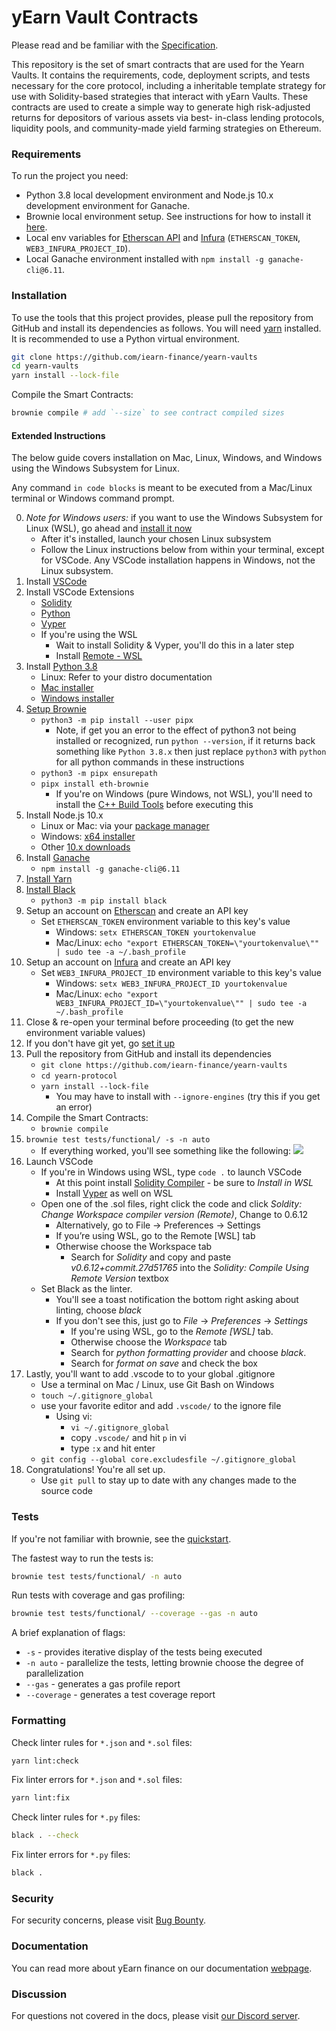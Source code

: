 # yEarn Vault Contracts

Please read and be familiar with the [Specification](SPECIFICATION.md).

This repository is the set of smart contracts that are used for the Yearn Vaults.
It contains the requirements, code, deployment scripts, and tests necessary for the
core protocol, including a inheritable template strategy for use with Solidity-based
strategies that interact with yEarn Vaults. These contracts are used to create a simple
way to generate high risk-adjusted returns for depositors of various assets via best-
in-class lending protocols, liquidity pools, and community-made yield farming strategies
on Ethereum.


### Requirements

To run the project you need:

-   Python 3.8 local development environment and Node.js 10.x development environment for Ganache.
-   Brownie local environment setup. See instructions for how to install it
    [here](https://eth-brownie.readthedocs.io/en/stable/install.html).
-   Local env variables for [Etherscan API](https://etherscan.io/apis) and
    [Infura](https://infura.io/) (`ETHERSCAN_TOKEN`, `WEB3_INFURA_PROJECT_ID`).
-   Local Ganache environment installed with `npm install -g ganache-cli@6.11`.

### Installation

To use the tools that this project provides, please pull the repository from GitHub
and install its dependencies as follows.
You will need [yarn](https://yarnpkg.com/lang/en/docs/install/) installed.
It is recommended to use a Python virtual environment.

```bash
git clone https://github.com/iearn-finance/yearn-vaults
cd yearn-vaults
yarn install --lock-file
```

Compile the Smart Contracts:

```bash
brownie compile # add `--size` to see contract compiled sizes
```

#### Extended Instructions

The below guide covers installation on Mac, Linux, Windows, and Windows using the Windows Subsystem for Linux.

Any command `in code blocks` is meant to be executed from a Mac/Linux terminal or Windows command prompt.

0. *Note for Windows users:* if you want to use the Windows Subsystem for Linux (WSL), go ahead and [install it now](https://docs.microsoft.com/en-us/windows/wsl/install-win10)
    * After it's installed, launch your chosen Linux subsystem
    * Follow the Linux instructions below from within your terminal, except for VSCode. Any VSCode installation happens in Windows, not the Linux subsystem.
1. Install [VSCode](https://code.visualstudio.com/docs/setup/setup-overview)
2. Install VSCode Extensions
    * [Solidity](https://marketplace.visualstudio.com/items?itemName=JuanBlanco.solidity )
    * [Python](https://marketplace.visualstudio.com/items?itemName=ms-python.python)
    * [Vyper](https://marketplace.visualstudio.com/items?itemName=tintinweb.vscode-vyper)
    * If you're using the WSL
        * Wait to install Solidity & Vyper, you'll do this in a later step
        * Install [Remote - WSL](https://marketplace.visualstudio.com/items?itemName=ms-vscode-remote.remote-wsl)
3. Install [Python 3.8](https://www.python.org/downloads/release/python-380/)
    * Linux: Refer to your distro documentation
    * [Mac installer](https://www.python.org/ftp/python/3.8.0/python-3.8.0-macosx10.9.pkg)
    * [Windows installer](https://www.python.org/ftp/python/3.8.0/python-3.8.0-amd64.exe)
4. [Setup Brownie](https://github.com/eth-brownie/brownie)
    * `python3 -m pip install --user pipx`
        * Note, if get you an error to the effect of python3 not being installed or recognized, run `python --version`, if it returns back something like `Python 3.8.x` then just replace `python3` with `python` for all python commands in these instructions
    * `python3 -m pipx ensurepath`
    * `pipx install eth-brownie`
        * If you're on Windows (pure Windows, not WSL), you'll need to install the [C++ Build Tools](https://visualstudio.microsoft.com/visual-cpp-build-tools/) before executing this
5. Install Node.js 10.x
    * Linux or Mac: via your [package manager](https://nodejs.org/en/download/package-manager/)
    * Windows: [x64 installer](https://nodejs.org/dist/latest-v10.x/node-v10.22.1-x64.msi)
    * Other [10.x downloads](https://nodejs.org/dist/latest-v10.x)
6. Install [Ganache](https://github.com/trufflesuite/ganache-cli)
    * `npm install -g ganache-cli@6.11`
7. [Install Yarn](https://classic.yarnpkg.com/en/docs/install)
8. [Install Black](https://pypi.org/project/black/)
    * `python3 -m pip install black`
9. Setup an account on [Etherscan](https://etherscan.io) and create an API key
    * Set `ETHERSCAN_TOKEN` environment variable to this key's value
        * Windows: `setx ETHERSCAN_TOKEN yourtokenvalue`
        * Mac/Linux: `echo "export ETHERSCAN_TOKEN=\"yourtokenvalue\"" | sudo tee -a ~/.bash_profile`
10. Setup an account on [Infura](https://infura.io) and create an API key
    * Set `WEB3_INFURA_PROJECT_ID` environment variable to this key's value
        * Windows: `setx WEB3_INFURA_PROJECT_ID yourtokenvalue`
        * Mac/Linux: `echo "export WEB3_INFURA_PROJECT_ID=\"yourtokenvalue\"" | sudo tee -a ~/.bash_profile`
11. Close & re-open your terminal before proceeding (to get the new environment variable values)
12. If you don't have git yet, go [set it up](https://docs.github.com/en/free-pro-team@latest/github/getting-started-with-github/set-up-git)
13. Pull the repository from GitHub and install its dependencies
    * `git clone https://github.com/iearn-finance/yearn-vaults`
    * `cd yearn-protocol`
    * `yarn install --lock-file`
        * You may have to install with `--ignore-engines` (try this if you get an error)
14. Compile the Smart Contracts:
    * `brownie compile`
15. `brownie test tests/functional/ -s -n auto`
    * If everything worked, you'll see something like the following:
![](https://i.imgur.com/wGSmCrY.png)
16. Launch VSCode
    * If you're in Windows using WSL, type `code .` to launch VSCode
        * At this point install [Solidity Compiler](https://marketplace.visualstudio.com/items?itemName=JuanBlanco.solidity ) - be sure to *Install in WSL*
        * Install [Vyper](https://marketplace.visualstudio.com/items?itemName=tintinweb.vscode-vyper) as well on WSL
    * Open one of the .sol files, right click the code and click *Soldity: Change Workspace compiler version (Remote)*, Change to 0.6.12
        * Alternatively, go to File -> Preferences -> Settings
        * If you’re using WSL, go to the Remote [WSL] tab
        * Otherwise choose the Workspace tab
            * Search for *Solidity* and copy and paste *v0.6.12+commit.27d51765* into the *Solidity: Compile Using Remote Version* textbox
    * Set Black as the linter.
        * You'll see a toast notification the bottom right asking about linting, choose *black*
        * If you don't see this, just go to *File* -> *Preferences* -> *Settings*
            * If you're using WSL, go to the *Remote [WSL]* tab.
            * Otherwise choose the *Workspace* tab
            * Search for *python formatting provider* and choose *black*.
            * Search for *format on save* and check the box
17. Lastly, you'll want to add .vscode to to your global .gitignore
    * Use a terminal on Mac / Linux, use Git Bash on Windows
    * `touch ~/.gitignore_global`
    * use your favorite editor and add `.vscode/` to the ignore file
        * Using vi:
            * `vi ~/.gitignore_global`
            * copy `.vscode/` and hit `p` in vi
            * type `:x` and hit enter
    * `git config --global core.excludesfile ~/.gitignore_global`
18. Congratulations! You're all set up.
    * Use `git pull` to stay up to date with any changes made to the source code

### Tests

If you're not familiar with brownie, see the [quickstart](https://eth-brownie.readthedocs.io/en/stable/quickstart.html).

The fastest way to run the tests is:
```bash
brownie test tests/functional/ -n auto
```

Run tests with coverage and gas profiling:

```bash
brownie test tests/functional/ --coverage --gas -n auto
```

A brief explanation of flags:
* `-s` - provides iterative display of the tests being executed
* `-n auto` - parallelize the tests, letting brownie choose the degree of parallelization
* `--gas` - generates a gas profile report
* `--coverage` - generates a test coverage report


### Formatting

Check linter rules for `*.json` and `*.sol` files:

```bash
yarn lint:check
```

Fix linter errors for `*.json` and `*.sol` files:

```bash
yarn lint:fix
```

Check linter rules for `*.py` files:

```bash
black . --check
```

Fix linter errors for `*.py` files:

```bash
black .
```

### Security

For security concerns, please visit [Bug Bounty](https://github.com/iearn-finance/yearn-vaults/security/policy).

### Documentation

You can read more about yEarn finance on our documentation [webpage](https://docs.yearn.finance).

### Discussion

For questions not covered in the docs, please visit [our Discord server](http://discord.yearn.finance).
